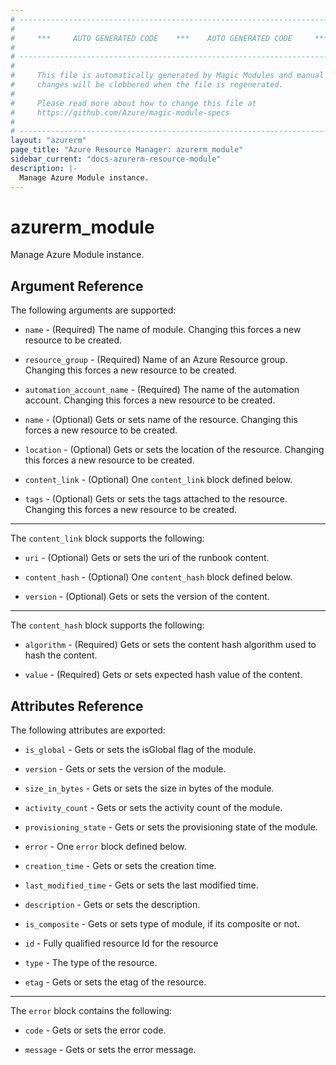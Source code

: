 ```yaml
---
# ----------------------------------------------------------------------------
#
#     ***     AUTO GENERATED CODE    ***    AUTO GENERATED CODE     ***
#
# ----------------------------------------------------------------------------
#
#     This file is automatically generated by Magic Modules and manual
#     changes will be clobbered when the file is regenerated.
#
#     Please read more about how to change this file at
#     https://github.com/Azure/magic-module-specs
#
# ----------------------------------------------------------------------------
layout: "azurerm"
page_title: "Azure Resource Manager: azurerm_module"
sidebar_current: "docs-azurerm-resource-module"
description: |-
  Manage Azure Module instance.
---
```


# azurerm_module

Manage Azure Module instance.


## Argument Reference

The following arguments are supported:

* `name` - (Required) The name of module. Changing this forces a new resource to be created.

* `resource_group` - (Required) Name of an Azure Resource group. Changing this forces a new resource to be created.

* `automation_account_name` - (Required) The name of the automation account. Changing this forces a new resource to be created.

* `name` - (Optional) Gets or sets name of the resource. Changing this forces a new resource to be created.

* `location` - (Optional) Gets or sets the location of the resource. Changing this forces a new resource to be created.

* `content_link` - (Optional) One `content_link` block defined below.

* `tags` - (Optional) Gets or sets the tags attached to the resource. Changing this forces a new resource to be created.

---

The `content_link` block supports the following:

* `uri` - (Optional) Gets or sets the uri of the runbook content.

* `content_hash` - (Optional) One `content_hash` block defined below.

* `version` - (Optional) Gets or sets the version of the content.


---

The `content_hash` block supports the following:

* `algorithm` - (Required) Gets or sets the content hash algorithm used to hash the content.

* `value` - (Required) Gets or sets expected hash value of the content.

## Attributes Reference

The following attributes are exported:

* `is_global` - Gets or sets the isGlobal flag of the module.

* `version` - Gets or sets the version of the module.

* `size_in_bytes` - Gets or sets the size in bytes of the module.

* `activity_count` - Gets or sets the activity count of the module.

* `provisioning_state` - Gets or sets the provisioning state of the module.

* `error` - One `error` block defined below.

* `creation_time` - Gets or sets the creation time.

* `last_modified_time` - Gets or sets the last modified time.

* `description` - Gets or sets the description.

* `is_composite` - Gets or sets type of module, if its composite or not.

* `id` - Fully qualified resource Id for the resource

* `type` - The type of the resource.

* `etag` - Gets or sets the etag of the resource.


---

The `error` block contains the following:

* `code` - Gets or sets the error code.

* `message` - Gets or sets the error message.
